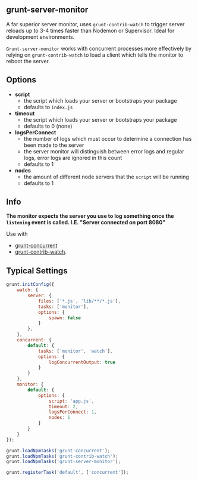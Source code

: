 grunt-server-monitor
--------------------

A far superior server monitor, uses `grunt-contrib-watch` to trigger server reloads up to 3-4 times faster than Nodemon or Supervisor. Ideal for development environments.

`Grunt-server-monitor` works with concurrent processes more effectively by relying on `grunt-contrib-watch` to load a client which tells the monitor to reboot the server.

Options
-------
- **script** 
    - the script which loads your server or bootstraps your package
    - defaults to `index.js`
- **timeout** 
    - the script which loads your server or bootstraps your package
    - defaults to 0 (none)
- **logsPerConnect** 
    - the number of logs which must occur to determine a connection has been made to the server
    - the server monitor will distinguish between error logs and regular logs, error logs are ignored in this count
    - defaults to 1
- **nodes** 
    - the amount of different node servers that the `script` will be running
    - defaults to 1

Info
----
**The monitor expects the server you use to log something once the `listening` event is called. I.E. "Server connected on port 8080"**

Use with 
- [grunt-concurrent](https://www.npmjs.com/package/grunt-concurrent) 
- [grunt-contrib-watch](https://www.npmjs.com/package/grunt-contrib-watch).


Typical Settings
----------------

```javascript
grunt.initConfig({
    watch: {
        server: {
            files: ['*.js', 'lib/**/*.js'],
            tasks: ['monitor'],
            options: {
                spawn: false
            }
        },
    },
    concurrent: {
        default: {
            tasks: ['monitor', 'watch'],
            options: {
                logConcurrentOutput: true
            }
        }
    },
    monitor: {
        default: {
            options: {
                script: 'app.js',
				timeout: 2,
                logsPerConnect: 1,
				nodes: 1
            }
        }
    }
});

grunt.loadNpmTasks('grunt-concurrent');
grunt.loadNpmTasks('grunt-contrib-watch');
grunt.loadNpmTasks('grunt-server-monitor');

grunt.registerTask('default', ['concurrent']);
```

